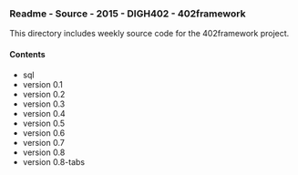 ### Readme - Source - 2015 - DIGH402 - 402framework

This directory includes weekly source code for the 402framework project.

#### Contents
* sql
* version 0.1
* version 0.2
* version 0.3
* version 0.4
* version 0.5
* version 0.6
* version 0.7
* version 0.8
* version 0.8-tabs
